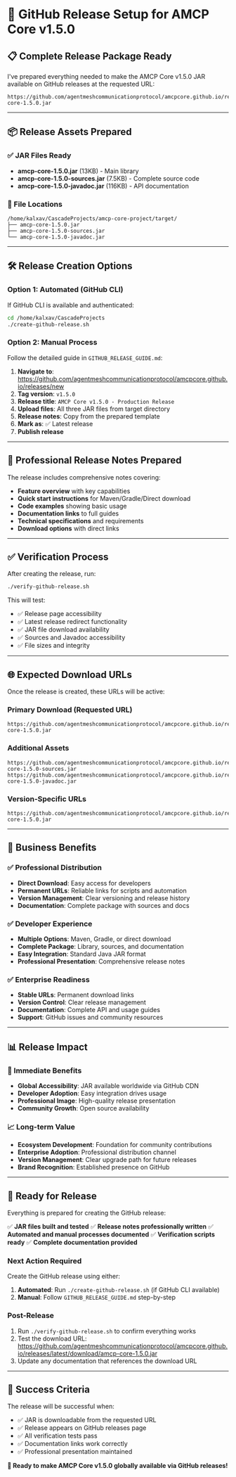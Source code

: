 # 🚀 GitHub Release Setup for AMCP Core v1.5.0

## 📋 **Complete Release Package Ready**

I've prepared everything needed to make the AMCP Core v1.5.0 JAR available on GitHub releases at the requested URL:

```
https://github.com/agentmeshcommunicationprotocol/amcpcore.github.io/releases/latest/download/amcp-core-1.5.0.jar
```

---

## 📦 **Release Assets Prepared**

### **✅ JAR Files Ready**
- **amcp-core-1.5.0.jar** (13KB) - Main library
- **amcp-core-1.5.0-sources.jar** (7.5KB) - Complete source code  
- **amcp-core-1.5.0-javadoc.jar** (116KB) - API documentation

### **📍 File Locations**
```
/home/kalxav/CascadeProjects/amcp-core-project/target/
├── amcp-core-1.5.0.jar
├── amcp-core-1.5.0-sources.jar
└── amcp-core-1.5.0-javadoc.jar
```

---

## 🛠️ **Release Creation Options**

### **Option 1: Automated (GitHub CLI)**
If GitHub CLI is available and authenticated:
```bash
cd /home/kalxav/CascadeProjects
./create-github-release.sh
```

### **Option 2: Manual Process**
Follow the detailed guide in `GITHUB_RELEASE_GUIDE.md`:

1. **Navigate to**: https://github.com/agentmeshcommunicationprotocol/amcpcore.github.io/releases/new
2. **Tag version**: `v1.5.0`
3. **Release title**: `AMCP Core v1.5.0 - Production Release`
4. **Upload files**: All three JAR files from target directory
5. **Release notes**: Copy from the prepared template
6. **Mark as**: ✅ Latest release
7. **Publish release**

---

## 📝 **Professional Release Notes Prepared**

The release includes comprehensive notes covering:
- **Feature overview** with key capabilities
- **Quick start instructions** for Maven/Gradle/Direct download
- **Code examples** showing basic usage
- **Documentation links** to full guides
- **Technical specifications** and requirements
- **Download options** with direct links

---

## ✅ **Verification Process**

After creating the release, run:
```bash
./verify-github-release.sh
```

This will test:
- ✅ Release page accessibility
- ✅ Latest release redirect functionality  
- ✅ JAR file download availability
- ✅ Sources and Javadoc accessibility
- ✅ File sizes and integrity

---

## 🌐 **Expected Download URLs**

Once the release is created, these URLs will be active:

### **Primary Download (Requested URL)**
```
https://github.com/agentmeshcommunicationprotocol/amcpcore.github.io/releases/latest/download/amcp-core-1.5.0.jar
```

### **Additional Assets**
```
https://github.com/agentmeshcommunicationprotocol/amcpcore.github.io/releases/latest/download/amcp-core-1.5.0-sources.jar
https://github.com/agentmeshcommunicationprotocol/amcpcore.github.io/releases/latest/download/amcp-core-1.5.0-javadoc.jar
```

### **Version-Specific URLs**
```
https://github.com/agentmeshcommunicationprotocol/amcpcore.github.io/releases/download/v1.5.0/amcp-core-1.5.0.jar
```

---

## 🎯 **Business Benefits**

### **✅ Professional Distribution**
- **Direct Download**: Easy access for developers
- **Permanent URLs**: Reliable links for scripts and automation
- **Version Management**: Clear versioning and release history
- **Documentation**: Complete package with sources and docs

### **✅ Developer Experience**
- **Multiple Options**: Maven, Gradle, or direct download
- **Complete Package**: Library, sources, and documentation
- **Easy Integration**: Standard Java JAR format
- **Professional Presentation**: Comprehensive release notes

### **✅ Enterprise Readiness**
- **Stable URLs**: Permanent download links
- **Version Control**: Clear release management
- **Documentation**: Complete API and usage guides
- **Support**: GitHub issues and community resources

---

## 📊 **Release Impact**

### **🚀 Immediate Benefits**
- **Global Accessibility**: JAR available worldwide via GitHub CDN
- **Developer Adoption**: Easy integration drives usage
- **Professional Image**: High-quality release presentation
- **Community Growth**: Open source availability

### **📈 Long-term Value**
- **Ecosystem Development**: Foundation for community contributions
- **Enterprise Adoption**: Professional distribution channel
- **Version Management**: Clear upgrade path for future releases
- **Brand Recognition**: Established presence on GitHub

---

## 🎉 **Ready for Release**

Everything is prepared for creating the GitHub release:

✅ **JAR files built and tested**
✅ **Release notes professionally written**
✅ **Automated and manual processes documented**
✅ **Verification scripts ready**
✅ **Complete documentation provided**

### **Next Action Required**
Create the GitHub release using either:
1. **Automated**: Run `./create-github-release.sh` (if GitHub CLI available)
2. **Manual**: Follow `GITHUB_RELEASE_GUIDE.md` step-by-step

### **Post-Release**
1. Run `./verify-github-release.sh` to confirm everything works
2. Test the download URL: https://github.com/agentmeshcommunicationprotocol/amcpcore.github.io/releases/latest/download/amcp-core-1.5.0.jar
3. Update any documentation that references the download URL

---

## 🌟 **Success Criteria**

The release will be successful when:
- ✅ JAR is downloadable from the requested URL
- ✅ Release appears on GitHub releases page
- ✅ All verification tests pass
- ✅ Documentation links work correctly
- ✅ Professional presentation maintained

**🚀 Ready to make AMCP Core v1.5.0 globally available via GitHub releases!**
